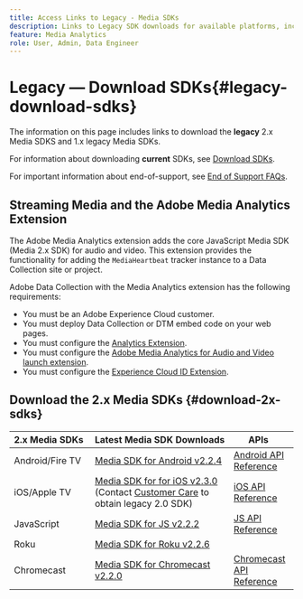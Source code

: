 ```yaml
---
title: Access Links to Legacy - Media SDKs
description: Links to Legacy SDK downloads for available platforms, including Android, iOS, JavaScript, Chromecast, and Roku.
feature: Media Analytics
role: User, Admin, Data Engineer
---
```


# Legacy — Download SDKs{#legacy-download-sdks}

The information on this page includes links to download the **legacy**  2.x Media SDKS and 1.x legacy Media SDKs.

For information about downloading **current** SDKs, see [Download SDKs](/help/getting-started/download-sdks.md).

For important information about end-of-support, see [End of Support FAQs](/help/additional-resources/end-of-support-faqs.md).

## Streaming Media and the Adobe Media Analytics Extension

The Adobe Media Analytics extension adds the core JavaScript Media SDK (Media 2.x SDK) for audio and video. This extension provides the functionality for adding the `MediaHeartbeat` tracker instance to a Data Collection site or project.

Adobe Data Collection with the Media Analytics extension has the following requirements:
* You must be an Adobe Experience Cloud customer.
* You must deploy Data Collection or DTM embed code on your web pages.
* You must configure the [Analytics Extension](https://experienceleague.adobe.com/docs/experience-platform/tags/extensions/adobe/analytics/overview.html).
* You must configure the [Adobe Media Analytics for Audio and Video launch extension](https://aep-sdks.gitbook.io/docs/using-mobile-extensions/adobe-media-analytics).
* You must configure the [Experience Cloud ID Extension](https://experienceleague.adobe.com/docs/experience-platform/tags/extensions/adobe/id-service/overview.html).

## Download the 2.x Media SDKs {#download-2x-sdks}

| 2.x&nbsp;Media&nbsp;SDKs&nbsp; | Latest&nbsp;Media&nbsp;SDK&nbsp;Downloads | &nbsp;APIs&nbsp;&nbsp; | &nbsp;Documentation&nbsp; |
| --- | --- | --- | --- |
| Android/Fire TV | [Media SDK for Android v2.2.4](https://github.com/Adobe-Marketing-Cloud/media-sdks/releases/tag/android-v2.2.4) | [Android API Reference](https://adobe-marketing-cloud.github.io/media-sdks/reference/android/) | [Set up Android](/help/legacy/media-sdk/setup/set-up-android.md) |
| iOS/Apple TV | [Media SDK for for iOS v2.3.0](https://github.com/Adobe-Marketing-Cloud/media-sdks/releases/tag/ios-v2.3.0) (Contact [Customer Care](https://helpx.adobe.com/marketing-cloud/contact-support.html) to obtain legacy 2.0 SDK) | [iOS API Reference](https://adobe-marketing-cloud.github.io/media-sdks/reference/ios/) | [Set up iOS](/help/legacy/media-sdk/setup/set-up-ios.md) |
| JavaScript | [Media SDK for JS v2.2.2](https://github.com/Adobe-Marketing-Cloud/media-sdks/releases/tag/js-v2.2.2) | [JS API Reference](https://adobe-marketing-cloud.github.io/media-sdks/reference/javascript/) | [Set up JavaScript 2.x](/help/legacy/media-sdk/setup/setup-javascript/set-up-js-2.md) |
| Roku | [Media SDK for Roku v2.2.6](https://github.com/Adobe-Marketing-Cloud/media-sdks/releases/tag/roku-v2.2.6) | | [Set up Roku](/help/implementation/media-sdk/setup/set-up-roku.md) |
| Chromecast | [Media SDK for Chromecast v2.2.0](https://github.com/Adobe-Marketing-Cloud/media-sdks/releases/tag/chromecast-v2.2.0) | [Chromecast API Reference](https://adobe-marketing-cloud.github.io/media-sdks/reference/chromecast/) | [Set up Chromecast](/help/implementation/media-sdk/setup/set-up-chromecast.md) |
